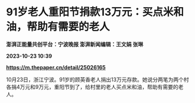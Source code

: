 # 91岁老人重阳节捐款13万元：买点米和油，帮助有需要的老人
**澎湃正能量共创平台：宁波晚报 澎湃新闻编辑：王文娟 张琳**

**2023-10-23 10:39**

**https://m.thepaper.cn/detail/25026165**

10月23日，浙江宁波。91岁的顾英香老人捐出13万元存款。她说分两笔为两个村各捐4万元和9万元，重阳节到了，给村里的老人买点米和油，帮助有需要的老人。